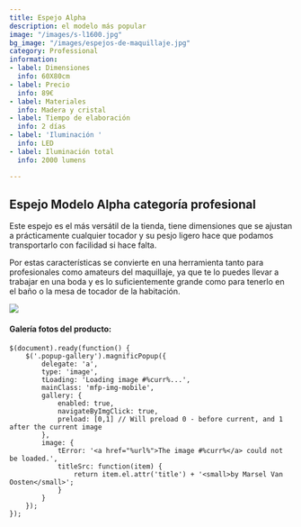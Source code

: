```yaml
---
title: Espejo Alpha
description: el modelo más popular
image: "/images/s-l1600.jpg"
bg_image: "/images/espejos-de-maquillaje.jpg"
category: Professional
information:
- label: Dimensiones
  info: 60X80cm
- label: Precio
  info: 89€
- label: Materiales
  info: Madera y cristal
- label: Tiempo de elaboración
  info: 2 días
- label: 'Iluminación '
  info: LED
- label: Iluminación total
  info: 2000 lumens

---
```

## Espejo Modelo Alpha categoría profesional

Este espejo es el más versátil de la tienda, tiene dimensiones que se ajustan a prácticamente cualquier tocador y su pesjo ligero hace que podamos transportarlo con facilidad si hace falta.

Por estas características se convierte en una herramienta tanto para profesionales como amateurs del maquillaje, ya que te lo puedes llevar a trabajar en una boda y es lo suficientemente grande como para tenerlo en el baño o la mesa de tocador de la habitación.

[![](/images/boton.png)](https://espejosdemaquillaje.netlify.app/contact/ "Pedir")

#### Galería fotos del producto:

    $(document).ready(function() {
    	$('.popup-gallery').magnificPopup({
    		delegate: 'a',
    		type: 'image',
    		tLoading: 'Loading image #%curr%...',
    		mainClass: 'mfp-img-mobile',
    		gallery: {
    			enabled: true,
    			navigateByImgClick: true,
    			preload: [0,1] // Will preload 0 - before current, and 1 after the current image
    		},
    		image: {
    			tError: '<a href="%url%">The image #%curr%</a> could not be loaded.',
    			titleSrc: function(item) {
    				return item.el.attr('title') + '<small>by Marsel Van Oosten</small>';
    			}
    		}
    	});
    });